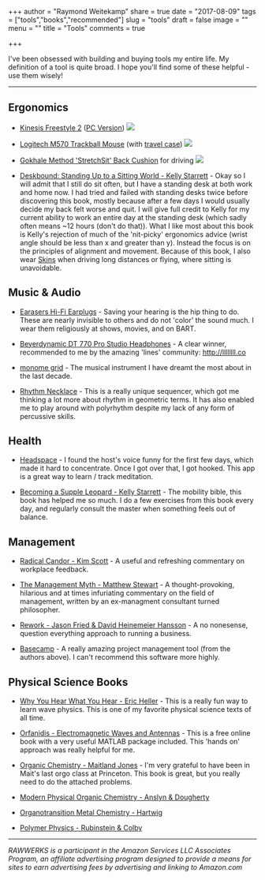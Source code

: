 +++
author = "Raymond Weitekamp"
share = true
date = "2017-08-09"
tags = ["tools","books","recommended"]
slug = "tools"
draft = false
image = ""
menu = ""
title = "Tools"
comments = true

+++


I've been obsessed with building and buying tools my entire life. My definition of a tool is quite broad. I hope you'll find some of these helpful - use them wisely!

******


## Ergonomics

* [Kinesis Freestyle 2](https://www.amazon.com/Kinesis-Freestyle2-Ergonomic-Keyboard-Separation/dp/B009ZNBJK8/ref=as_li_ss_tl?ie=UTF8&qid=1502322660&sr=8-4&keywords=kinesis+freestyle2+ergonomic+keyboard&linkCode=ll1&tag=rawwerks09-20&linkId=192f46778d60236a2c867c517de8f411) ([PC Version](https://www.amazon.com/Kinesis-Freestyle2-Ergonomic-Keyboard-Separation/dp/B0089ZLENA/ref=as_li_ss_tl?ie=UTF8&qid=1502322660&sr=8-2&keywords=kinesis+freestyle2+ergonomic+keyboard&linkCode=ll1&tag=rawwerks09-20&linkId=61c13e3f5fcde006c1fa17fac429b7ca)) <a href="https://www.amazon.com/Kinesis-Freestyle2-Ergonomic-Keyboard-Separation/dp/B0089ZLENA/ref=as_li_ss_il?ie=UTF8&qid=1502322660&sr=8-2&keywords=kinesis+freestyle2+ergonomic+keyboard&linkCode=li1&tag=rawwerks09-20&linkId=b63d27d0c04c539fb951b7b74583c72c" target="_blank"><img border="0" src="//ws-na.amazon-adsystem.com/widgets/q?_encoding=UTF8&ASIN=B0089ZLENA&Format=_SL110_&ID=AsinImage&MarketPlace=US&ServiceVersion=20070822&WS=1&tag=rawwerks09-20" ></a><img src="https://ir-na.amazon-adsystem.com/e/ir?t=rawwerks09-20&l=li1&o=1&a=B0089ZLENA" width="1" height="1" border="0" alt="" style="border:none !important; margin:0px !important;" />
* [Logitech M570 Trackball Mouse](https://www.amazon.com/gp/product/B0043T7FXE/ref=as_li_ss_tl?ie=UTF8&psc=1&linkCode=ll1&tag=rawwerks09-20&linkId=ceebf914bdda7d9fe6b956f0d1471452) (with [travel case](https://www.amazon.com/gp/product/B06Y4LMXJ8/ref=as_li_ss_tl?ie=UTF8&psc=1&linkCode=ll1&tag=rawwerks09-20&linkId=fdc439642b081c93ed34b690f1b2b845)) <a href="https://www.amazon.com/gp/product/B0043T7FXE/ref=as_li_ss_il?ie=UTF8&psc=1&linkCode=li1&tag=rawwerks09-20&linkId=75ab7c9ef7149d89ab119ec2633293ee" target="_blank"><img border="0" src="//ws-na.amazon-adsystem.com/widgets/q?_encoding=UTF8&ASIN=B0043T7FXE&Format=_SL110_&ID=AsinImage&MarketPlace=US&ServiceVersion=20070822&WS=1&tag=rawwerks09-20" ></a><img src="https://ir-na.amazon-adsystem.com/e/ir?t=rawwerks09-20&l=li1&o=1&a=B0043T7FXE" width="1" height="1" border="0" alt="" style="border:none !important; margin:0px !important;" />



* [Gokhale Method 'StretchSit' Back Cushion](https://www.amazon.com/gp/product/B01LXSGF8O/ref=as_li_ss_tl?ie=UTF8&psc=1&linkCode=ll1&tag=rawwerks09-20&linkId=509a195317683d5dd44ebc970e67d565) for driving <a href="https://www.amazon.com/gp/product/B01LXSGF8O/ref=as_li_ss_il?ie=UTF8&psc=1&linkCode=li1&tag=rawwerks09-20&linkId=511063cfbab725277fa86b44ea33792f" target="_blank"><img border="0" src="//ws-na.amazon-adsystem.com/widgets/q?_encoding=UTF8&ASIN=B01LXSGF8O&Format=_SL110_&ID=AsinImage&MarketPlace=US&ServiceVersion=20070822&WS=1&tag=rawwerks09-20" ></a><img src="https://ir-na.amazon-adsystem.com/e/ir?t=rawwerks09-20&l=li1&o=1&a=B01LXSGF8O" width="1" height="1" border="0" alt="" style="border:none !important; margin:0px !important;" />

* [Deskbound: Standing Up to a Sitting World - Kelly Starrett](https://www.amazon.com/Deskbound-Standing-Up-Sitting-World/dp/1628600586/ref=as_li_ss_tl?_encoding=UTF8&pd_rd_i=1628600586&pd_rd_r=FJY4Z1TPBR345158CPQM&pd_rd_w=QawlP&pd_rd_wg=KVFDr&psc=1&refRID=FJY4Z1TPBR345158CPQM&linkCode=ll1&tag=rawwerks09-20&linkId=174385fa74c680eb607cbce5fca1a3f3) - Okay so I will admit that I still do sit often, but I have a standing desk at both work and home now. I had tried and failed with standing desks twice before discovering this book, mostly because after a few days I would usually decide my back felt worse and quit. I will give full credit to Kelly for my current ability to work an entire day at the standing desk (which sadly often means ~12 hours (don't do that)). What I like most about this book is Kelly's rejection of much of the 'nit-picky' ergonomics advice (wrist angle should be less than x and greater than y). Instead the focus is on the principles of alignment and movement. Because of this book, I also wear [Skins](https://www.amazon.com/gp/product/B00NXSHLSK/ref=as_li_ss_tl?ie=UTF8&psc=1&linkCode=ll1&tag=rawwerks09-20&linkId=8703d129041175e7b6eb08f1be7a9a18) when driving long distances or flying, where sitting is unavoidable. 

## Music & Audio

* [Earasers Hi-Fi Earplugs](https://www.amazon.com/dp/B00E2D9HAA/ref=as_li_ss_tl?_encoding=UTF8&th=1&linkCode=ll1&tag=rawwerks09-20&linkId=0452fcf266633456d75e4863858e24aa) - Saving your hearing is the hip thing to do. These are nearly invisible to others and do not 'color' the sound much. I wear them religiously at shows, movies, and on BART.

* [Beyerdynamic DT 770 Pro Studio Headphones](https://www.amazon.com/gp/product/B0016MNAAI/ref=as_li_ss_tl?ie=UTF8&psc=1&linkCode=ll1&tag=rawwerks09-20&linkId=1703926c3210c8301b2445044c47aa2f) - A clear winner, recommended to me by the amazing 'lines' community: http://llllllll.co

* [monome grid](https://monome.org/grid/) - The musical instrument I have dreamt the most about in the last decade. 

* [Rhythm Necklace](https://itunes.apple.com/us/app/rhythm-necklace-geometric-sequencer/id954669874?mt=8) - This is a really unique sequencer, which got me thinking a lot more about rhythm in geometric terms. It has also enabled me to play around with polyrhythm despite my lack of any form of percussive skills.

## Health

* [Headspace](https://itunes.apple.com/us/app/headspace-guided-meditation/id493145008?mt=8) - I found the host's voice funny for the first few days, which made it hard to concentrate. Once I got over that, I got hooked. This app is a great way to learn / track meditation.

* [Becoming a Supple Leopard - Kelly Starrett](https://www.amazon.com/Becoming-Supple-Leopard-2nd-Performance/dp/1628600837/ref=as_li_ss_tl?ie=UTF8&qid=1506051437&sr=8-1&keywords=supple+leopard&linkCode=ll1&tag=rawwerks09-20&linkId=2d6b902e4df14771dcc0eb4b191faef0) - The mobility bible, this book has helped me so much. I do a few exercises from this book every day, and regularly consult the master when something feels out of balance. 

## Management

* [Radical Candor - Kim Scott](https://www.amazon.com/Radical-Candor-Kick-Ass-Without-Humanity-ebook/dp/B01KTIEFEE/ref=as_li_ss_tl?_encoding=UTF8&qid=1503781756&sr=8-1&linkCode=ll1&tag=rawwerks09-20&linkId=7e7c0ec5d57a141c1a6927cfe9004b68) - A useful and refreshing commentary on workplace feedback.

* [The Management Myth - Matthew Stewart](https://www.amazon.com/Management-Myth-Debunking-Business-Philosophy-ebook/dp/B002PQ7B72/ref=as_li_ss_tl?s=digital-text&ie=UTF8&qid=1503781927&sr=1-1&keywords=management+myth&linkCode=ll1&tag=rawwerks09-20&linkId=1c635160674ac0e5432d0307cb5d603c) - A thought-provoking, hilarious and at times infuriating commentary on the field of management, written by an ex-managment consultant turned philosopher.

* [Rework - Jason Fried & David Heinemeier Hansson](https://www.amazon.com/Rework-Jason-Fried-ebook/dp/B002MUAJ2A/ref=as_li_ss_tl?s=digital-text&ie=UTF8&qid=1503786773&sr=1-1&keywords=rework&linkCode=ll1&tag=rawwerks09-20&linkId=aa26714ef7b1c567328d1559f747d27c) - A no nonesense, question everything approach to running a business.

* [Basecamp](https://3.basecamp.com/r/f9hv3) - A really amazing project management tool (from the authors above). I can't recommend this software more highly.

## Physical Science Books
* [Why You Hear What You Hear - Eric Heller](https://www.amazon.com/gp/product/0691148597/ref=as_li_ss_tl?ie=UTF8&psc=1&linkCode=ll1&tag=rawwerks09-20&linkId=50d57baf55a4667b0add727772c7ef7d) - This is a really fun way to learn wave physics. This is one of my favorite physical science texts of all time.

* [Orfanidis - Electromagnetic Waves and Antennas](http://eceweb1.rutgers.edu/~orfanidi/ewa/) - This is a free online book with a very useful MATLAB package included. This 'hands on' approach was really helpful for me.

* [Organic Chemistry - Maitland Jones](https://www.amazon.com/Organic-Chemistry-Fifth-Maitland-Jones/dp/0393913031/ref=as_li_ss_tl?s=books&ie=UTF8&qid=1502325871&sr=1-1&keywords=maitland+jones&linkCode=ll1&tag=rawwerks09-20&linkId=65bab6cd395b83520d8b6a66299bd5e8) - I'm very grateful to have been in Mait's last orgo class at Princeton. This book is great, but you really need to do the attached problems.

* [Modern Physical Organic Chemistry - Anslyn & Dougherty](https://www.amazon.com/Modern-Physical-Organic-Chemistry-Anslyn/dp/1891389319/ref=as_li_ss_tl?s=books&ie=UTF8&qid=1502326000&sr=1-1&keywords=modern+physical+organic+chemistry&linkCode=ll1&tag=rawwerks09-20&linkId=061e4a128094c88fb343af3ab994fde1)

* [Organotransition Metal Chemistry - Hartwig](https://www.amazon.com/Organotransition-Metal-Chemistry-Bonding-Catalysis/dp/189138953X/ref=as_li_ss_tl?s=books&ie=UTF8&qid=1502326064&sr=1-1&keywords=organotransition+metal+chemistry&linkCode=ll1&tag=rawwerks09-20&linkId=86f49454c1d7f2d7d49460f0d3754d43)


* [Polymer Physics - Rubinstein & Colby](https://www.amazon.com/Polymer-Physics-Chemistry-M-Rubinstein/dp/019852059X/ref=as_li_ss_tl?s=books&ie=UTF8&qid=1502325439&sr=1-1&keywords=rubinstein+colby&linkCode=ll1&tag=rawwerks09-20&linkId=ef01d180d95edef74f401aa7516cf7b7)

***

*RAWWERKS is a participant in the Amazon Services LLC Associates Program, an affiliate advertising program designed to provide a means for sites to earn advertising fees by advertising and linking to Amazon.com*
